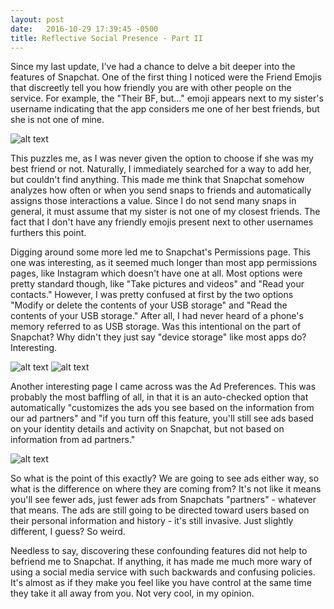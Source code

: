 ```yaml
---
layout: post
date:   2016-10-29 17:39:45 -0500
title: Reflective Social Presence - Part II
---
```


Since my last update, I've had a chance to delve a bit deeper into the features of Snapchat.  One of the first thing I noticed were the Friend Emojis that discreetly tell you how friendly you are with other people on the service.  For example, the "Their BF, but..." emoji appears next to my sister's username indicating that the app considers me one of her best friends, but she is not one of mine.

![alt text](/dwblog/images/SnapchatFriendEmojis.png "Screenshot of Available Friend Emojis")

This puzzles me, as I was never given the option to choose if she was my best friend or not.  Naturally, I immediately searched for a way to add her, but couldn't find anything.  This made me think that Snapchat somehow analyzes how often or when you send snaps to friends and automatically assigns those interactions a value.  Since I do not send many snaps in general, it must assume that my sister is not one of my closest friends.  The fact that I don't have any friendly emojis present next to other usernames furthers this point.

Digging around some more led me to Snapchat's Permissions page.  This one was interesting, as it seemed much longer than most app permissions pages, like Instagram which doesn't have one at all.  Most options were pretty standard though, like "Take pictures and videos" and "Read your contacts." However, I was pretty confused at first by the two options "Modify or delete the contents of your USB storage" and "Read the contents of your USB storage."  After all, I had never heard of a phone's memory referred to as USB storage.  Was this intentional on the part of Snapchat?  Why didn't they just say "device storage" like most apps do?  Interesting.

![alt text](/dwblog/images/SnapchatPermissions1.png "Screenshot of Permissions")
![alt text](/dwblog/images/SnapchatPermissions2.png "Screenshot of Permissions")

Another interesting page I came across was the Ad Preferences.  This was probably the most baffling of all, in that it is an auto-checked option that automatically "customizes the ads you see based on the information from our ad partners" and "if you turn off this feature, you'll still see ads based on your identity details and activity on Snapchat, but not based on information from ad partners."  

![alt text](/dwblog/images/SnapchatAdPreferences.png "Screenshot of Ad Preferences")

So what is the point of this exactly?  We are going to see ads either way, so what is the difference on where they are coming from?  It's not like it means you'll see fewer ads, just fewer ads from Snapchats "partners" - whatever that means.  The ads are still going to be directed toward users based on their personal information and history - it's still invasive.  Just slightly different, I guess?  So weird.

Needless to say, discovering these confounding features did not help to befriend me to Snapchat.  If anything, it has made me much more wary of using a social media service with such backwards and confusing policies.  It's almost as if they make you feel like you have control at the same time they take it all away from you.  Not very cool, in my opinion.


